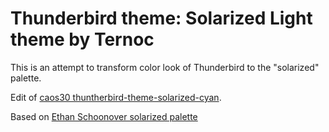# Thunderbird theme: Solarized Light theme by Ternoc

This is an attempt to transform color look of Thunderbird to the "solarized" palette. 

Edit of [caos30 thuntherbird-theme-solarized-cyan](https://github.com/caos30/thuntherbird-theme-solarized-cyan).

Based on [Ethan Schoonover solarized palette](https://ethanschoonover.com/solarized/)